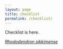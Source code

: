 ```yaml
---
layout: page
title: checklist
permalink: /checklist/
---
```

Checklist is here.

[_Rhododendron sikkimense_](/docs/_taxa/rhododendron_sikkimense.d.k.pradhan.md)

